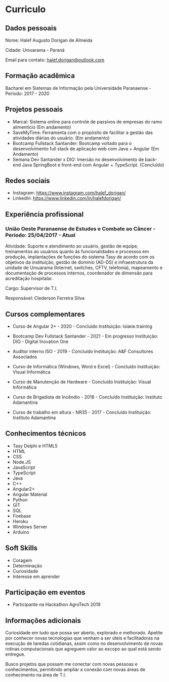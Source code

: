# Curriculo

## Dados pessoais

Nome: Halef Augusto Dorigan de Almeida

Cidade: Umuarama - Paraná

Email para contato: halef.dorigan@outlook.com

## Formação acadêmica

Bacharel em Sistemas de Informação pela Universidade Paranaense - Período: 2017 - 2020

## Projetos pessoais

- Marcaí: Sistema online para controle de passivos de empresas do ramo alimentício (Em andamento)
- SaveMyTime: Ferramenta com o propósito de facilitar a gestão das atividades diárias do usuário. (Em andamento)
- Bootcamp Fullstack Santander: Bootcamp voltado para o desenvolvimento full stack de aplicação web com Java + Angular (Em Andamento)
- Semana Dev Santander x DIO: Imersão no desenvolvimento de back-end Java SpringBoot e front-end com Angular + TypeScript. (Concluído)

## Redes sociais

- Instagram: https://www.instagram.com/halef_dorigan/
- LinkedIn: https://www.linkedin.com/in/halefdorigan/

## Experiência profissional

### União Oeste Paranaense de Estudos e Combate ao Câncer - Período: 25/04/2017 - Atual

Atividade: Suporte e atendimento ao usuário, gestão de equipe, treinamentos ao usuários quanto às funcionalidades e processos em produção, implantações de funções do sistema Tasy de acordo com os objetivos da instituição, gestão de domínio (AD-DS) e infraestrutura da unidade de Umuarama (Internet, switches, CFTV, telefonia), mapeamento e documentação de processos internos, coordenador de dimensão para acreditação hospitalar.

Cargo: Supervisor de T.I.

Responsável: Clederson Ferreira Silva

## Cursos complementares

- Curso de Angular 2+ - 2020 - Concluído
  Instituição: loiane.training

- Bootcamp Dev Fullstack Santander - 2021 - Em progresso
  Instituição: DIO - Digital Inovation One

- Auditor interno ISO - 2019 - Concluído
  Instituição: A&F Consultores Associados

- Curso de Informática (Windows, Word e Excel) - Concluído
  Instituição: Visual Informática

- Curso de Manutenção de Hardware - Concluído
  Instituição: Visual Informática

- Curso de Brigadista de Incêndio - 2018 - Concluído
  Instituição: Instituto Adamantina

- Curso de trabalho em altura - NR35 - 2017 - Concluído
  Instituição: Instituto Adamantina

## Conhecimentos técnicos

- Tasy Delphi e HTML5
- HTML
- CSS
- Node.JS
- JavaScript
- TypeScript
- Java
- C++
- Angular2+
- Angular Material
- Python
- GIT
- SQL
- Firebase
- Heroku
- Windows Server
- Arduíno

## Soft Skills

- Coragem
- Determinação
- Curiosidade
- Interesse em aprender

## Participação em eventos

- Participante na Hackathon AgroTech 2019

## Informações adicionais

Curiosidade em tudo que possa ser aberto, explorado e melhorado. Apetite por conhecer novas tecnologias que venham a ser úteis e facilitadoras na execução de taredas cotidianas, assim como no desenvolvimento de novas rotinas computacionais que agreguem valor ao escopo ao qual está sendo entregue.

Busco projetos que possam me conectar com novas pessoas e conhecimentos, permitindo ampliar a conexão com novas áreas de conhecimento na área de T.I.
